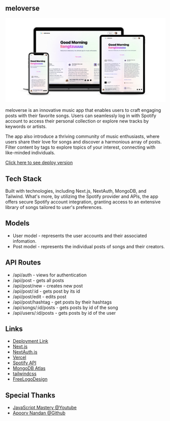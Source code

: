 ## meloverse

![website screenshot](/public/assets/images/Screenshot.png)

meloverse is an innovative music app that enables users to craft engaging posts with their favorite songs. Users can seamlessly log in with Spotify account to access their personal collection or explore new tracks by keywords or artists.

The app also introduce a thriving community of music enthusiasts, where users share their love for songs and discover a harmonious array of posts. Filter content by tags to explore topics of your interest, connecting with like-minded individuals.

[Click here to see deploy version](https://meloverse-gongtzuuuu.vercel.app/)

## Tech Stack

Built with technologies, including Next.js, NextAuth, MongoDB, and Tailwind. What's more, by utilizing the Spotify provider and APIs, the app offers secure Spotify account integration, granting access to an extensive library of songs tailored to user's preferences.

## Models

- User model - represents the user accounts and their associated infomation.
- Post model - represents the individual posts of songs and their creators.

## API Routes

- /api/auth - views for authentication
- /api/post - gets all posts
- /api/post/new - creates new post
- /api/post/:id - gets post by its id
- /api/post/edit - edits post
- /api/post/hashtag - get posts by their hashtags
- /api/songs/:id/posts - gets posts by id of the song
- /api/users/:id/posts - gets posts by id of the user

## Links

- [Deployment Link](https://meloverse-gongtzuuuu.vercel.app/)
- [Next.js](https://nextjs.org/)
- [NextAuth.js](https://next-auth.js.org/)
- [Vercel](https://vercel.com/)
- [Spotify API](https://developer.spotify.com/)
- [MongoDB Atlas](https://www.mongodb.com/atlas/database)
- [tailwindcss](https://tailwindcss.com/)
- [FreeLogoDesign](https://www.freelogodesign.org/)

## Special Thanks

- [JavaScript Mastery @Youtube](https://www.youtube.com/@javascriptmastery)
- [Apoorv Nandan @Github](https://github.com/apoorvnandan)

